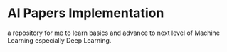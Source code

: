 # AI Papers Implementation

a repository for me to learn basics and advance to next level of Machine Learning especially Deep Learning.


